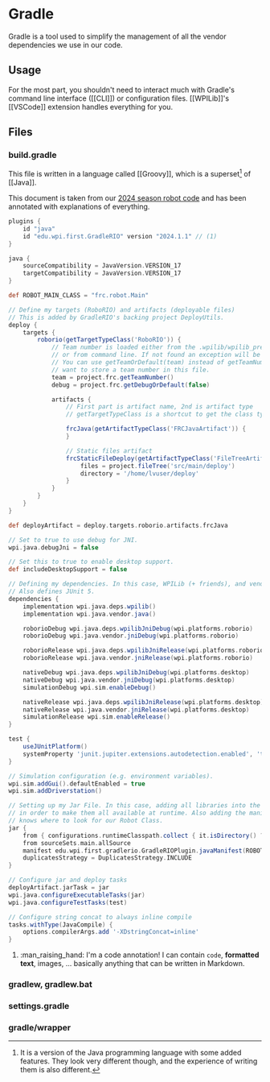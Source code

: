# Gradle

Gradle is a tool used to simplify the management of all the vendor dependencies we use in our code.

## Usage

For the most part, you shouldn't need to interact much with Gradle's command line interface ([[CLI]]) or configuration files. [[WPILib]]'s [[VSCode]] extension handles everything for you.

## Files

### build.gradle

This file is written in a language called [[Groovy]], which is a superset[^1] of [[Java]].

This document is taken from our [2024 season robot code](https://github.com/Team2530/RobotCode2024/blob/main/build.gradle) and has been annotated with explanations of everything.

```groovy title="build.gradle"
plugins {
    id "java"
    id "edu.wpi.first.GradleRIO" version "2024.1.1" // (1)
}

java {
    sourceCompatibility = JavaVersion.VERSION_17
    targetCompatibility = JavaVersion.VERSION_17
}

def ROBOT_MAIN_CLASS = "frc.robot.Main"

// Define my targets (RoboRIO) and artifacts (deployable files)
// This is added by GradleRIO's backing project DeployUtils.
deploy {
    targets {
        roborio(getTargetTypeClass('RoboRIO')) {
            // Team number is loaded either from the .wpilib/wpilib_preferences.json
            // or from command line. If not found an exception will be thrown.
            // You can use getTeamOrDefault(team) instead of getTeamNumber if you
            // want to store a team number in this file.
            team = project.frc.getTeamNumber()
            debug = project.frc.getDebugOrDefault(false)

            artifacts {
                // First part is artifact name, 2nd is artifact type
                // getTargetTypeClass is a shortcut to get the class type using a string

                frcJava(getArtifactTypeClass('FRCJavaArtifact')) {
                }

                // Static files artifact
                frcStaticFileDeploy(getArtifactTypeClass('FileTreeArtifact')) {
                    files = project.fileTree('src/main/deploy')
                    directory = '/home/lvuser/deploy'
                }
            }
        }
    }
}

def deployArtifact = deploy.targets.roborio.artifacts.frcJava

// Set to true to use debug for JNI.
wpi.java.debugJni = false

// Set this to true to enable desktop support.
def includeDesktopSupport = false

// Defining my dependencies. In this case, WPILib (+ friends), and vendor libraries.
// Also defines JUnit 5.
dependencies {
    implementation wpi.java.deps.wpilib()
    implementation wpi.java.vendor.java()

    roborioDebug wpi.java.deps.wpilibJniDebug(wpi.platforms.roborio)
    roborioDebug wpi.java.vendor.jniDebug(wpi.platforms.roborio)

    roborioRelease wpi.java.deps.wpilibJniRelease(wpi.platforms.roborio)
    roborioRelease wpi.java.vendor.jniRelease(wpi.platforms.roborio)

    nativeDebug wpi.java.deps.wpilibJniDebug(wpi.platforms.desktop)
    nativeDebug wpi.java.vendor.jniDebug(wpi.platforms.desktop)
    simulationDebug wpi.sim.enableDebug()

    nativeRelease wpi.java.deps.wpilibJniRelease(wpi.platforms.desktop)
    nativeRelease wpi.java.vendor.jniRelease(wpi.platforms.desktop)
    simulationRelease wpi.sim.enableRelease()
}

test {
    useJUnitPlatform()
    systemProperty 'junit.jupiter.extensions.autodetection.enabled', 'true'
}

// Simulation configuration (e.g. environment variables).
wpi.sim.addGui().defaultEnabled = true
wpi.sim.addDriverstation()

// Setting up my Jar File. In this case, adding all libraries into the main jar ('fat jar')
// in order to make them all available at runtime. Also adding the manifest so WPILib
// knows where to look for our Robot Class.
jar {
    from { configurations.runtimeClasspath.collect { it.isDirectory() ? it : zipTree(it) } }
    from sourceSets.main.allSource
    manifest edu.wpi.first.gradlerio.GradleRIOPlugin.javaManifest(ROBOT_MAIN_CLASS)
    duplicatesStrategy = DuplicatesStrategy.INCLUDE
}

// Configure jar and deploy tasks
deployArtifact.jarTask = jar
wpi.java.configureExecutableTasks(jar)
wpi.java.configureTestTasks(test)

// Configure string concat to always inline compile
tasks.withType(JavaCompile) {
    options.compilerArgs.add '-XDstringConcat=inline'
}
```

1.  :man_raising_hand: I'm a code annotation! I can contain `code`, __formatted
    text__, images, ... basically anything that can be written in Markdown.

[^1]: It is a version of the Java programming language with some added features. They look very different though, and the experience of writing them is also different.

### gradlew, gradlew.bat

### settings.gradle

### gradle/wrapper